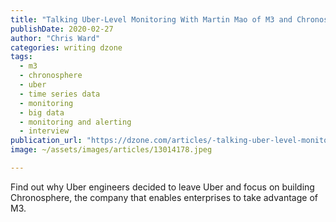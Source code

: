 ```yaml
---
title: "Talking Uber-Level Monitoring With Martin Mao of M3 and Chronosphere"
publishDate: 2020-02-27
author: "Chris Ward"
categories: writing dzone
tags: 
  - m3
  - chronosphere
  - uber
  - time series data
  - monitoring
  - big data
  - monitoring and alerting
  - interview
publication_url: "https://dzone.com/articles/-talking-uber-level-monitoring-with-martin-mao-of"
image: ~/assets/images/articles/13014178.jpeg

---
```

Find out why Uber engineers decided to leave Uber and focus on building Chronosphere, the company that enables enterprises to take advantage of M3.

